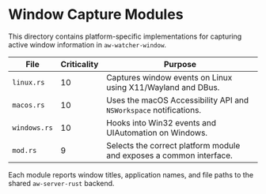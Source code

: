 # Window Capture Modules

This directory contains platform-specific implementations for capturing active window information in `aw-watcher-window`.

| File | Criticality | Purpose |
| --- | --- | --- |
| `linux.rs` | 10 | Captures window events on Linux using X11/Wayland and DBus. |
| `macos.rs` | 10 | Uses the macOS Accessibility API and `NSWorkspace` notifications. |
| `windows.rs` | 10 | Hooks into Win32 events and UIAutomation on Windows. |
| `mod.rs` | 9 | Selects the correct platform module and exposes a common interface. |

Each module reports window titles, application names, and file paths to the shared `aw-server-rust` backend.
